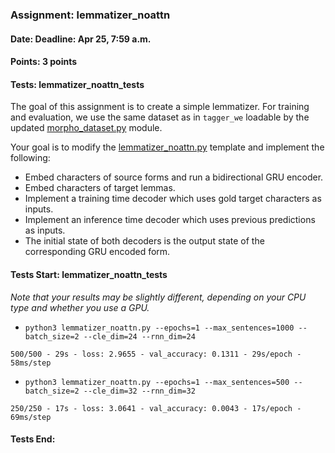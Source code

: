 ### Assignment: lemmatizer_noattn
#### Date: Deadline: Apr 25, 7:59 a.m.
#### Points: 3 points
#### Tests: lemmatizer_noattn_tests

The goal of this assignment is to create a simple lemmatizer. For training
and evaluation, we use the same dataset as in `tagger_we` loadable by the
updated [morpho_dataset.py](https://github.com/ufal/npfl114/tree/master/labs/09/morpho_dataset.py)
module.

Your goal is to modify the
[lemmatizer_noattn.py](https://github.com/ufal/npfl114/tree/master/labs/09/lemmatizer_noattn.py)
template and implement the following:
- Embed characters of source forms and run a bidirectional GRU encoder.
- Embed characters of target lemmas.
- Implement a training time decoder which uses gold target characters as inputs.
- Implement an inference time decoder which uses previous predictions as inputs.
- The initial state of both decoders is the output state of the corresponding
  GRU encoded form.

#### Tests Start: lemmatizer_noattn_tests
_Note that your results may be slightly different, depending on your CPU type and whether you use a GPU._
- `python3 lemmatizer_noattn.py --epochs=1 --max_sentences=1000 --batch_size=2 --cle_dim=24 --rnn_dim=24`
```
500/500 - 29s - loss: 2.9655 - val_accuracy: 0.1311 - 29s/epoch - 58ms/step
```
- `python3 lemmatizer_noattn.py --epochs=1 --max_sentences=500 --batch_size=2 --cle_dim=32 --rnn_dim=32`
```
250/250 - 17s - loss: 3.0641 - val_accuracy: 0.0043 - 17s/epoch - 69ms/step
```
#### Tests End:
